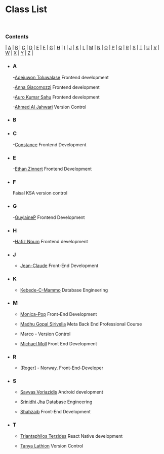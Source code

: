 # <b> Class List </b>

<br/>

### **Contents**

| [A](#a) | [B](#b) | [C](#c) | [D](#d) | [E](#e) | [F](#f) | [G](#g) | [H](#h) | [I](#i) | [J](#j) | [K](#k) | [L](#l) | [M](#m) | [N](#n) | [O](#o)
| [P](#p) | [Q](#q) | [R](#r) | [S](#s) | [T](#t) | [U](#u) | [V](#v) | [W](#w) | [X](#x) | [Y](#y) | [Z](#z) |

- ### **A**

  -[Adejuwon Toluwalase](https://github.com/Tolux001) Frontend development

  -[Anna Giacomozzi](https://github.com/annagiac) Frontend development

  -[Auro Kumar Sahu](https://github.com.aurokumarsahu) Frontend development

  -[Ahmed Al Jahwari](https://github.com/A7MED92OM) Version Control

- ### **B**

- ### **C**

  -[Constance](https://github.com/coco390) Frontend Development

- ### **E**

  -[Ethan Zinnert](https://github.com/Zethan7) Frontend Development

- ### **F**
  
  Faisal KSA version control
  
- ### **G**

  -[GuylaineP](https://github.com/GuylaineP) Frontend Development

- ### **H**

  -[Hafiz Noum](https://github.com.hmnouman) Frontend development
 
- ### **J**

  - [Jean-Claude](https://github.com/jeanclaudep97) Front-End Development

- ### **K**

  - [Kebede-C-Mammo](https://github.com/Kebede-C-Mammo) Database Engineering

- ### **M**

  - [Monica-Pop](https://github.com/monipop) Front-End Development

  - [Madhu Gopal Sirivella](https://github.com/MadhuGopalSirivella) Meta Back End Professional Course
  
  - Marco - Version Control

  - [Michael Moll](https://github.com/mike2020) Front End Development
  
- ### **R**

  - [Roger] - Norway. Front-End-Developer
  
- ### **S**

  - [Savvas Voriazidis](https://github.com/voriazidis) Android development

  - [Srinidhi Jha](https://github.com/srinidhijha) Database Engineering
           
  - [Shahzaib](https://github.com/ShahzaibJak) Front-End Development

- ### **T**

  - [Triantaphilos Terzides](https://github.com/terzidest) React Native development

  - [Tanya Lathion](https://github.com/tanyalathion) Version Control
